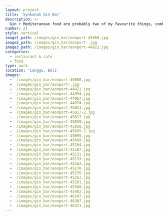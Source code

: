 ```yaml
---
layout: project
title: 'Synkonah Gin Bar'
description: >-
  Gin + Mediteranean food are probably two of my favourite things, combine that with an epic decor and shooting with Synkonah is just too much fun.
number: 21
style: vertical
image1_path: /images/gin_bar/eonport-45068.jpg
image2_path: /images/gin_bar/eonport-.jpg
image3_path: /images/gin_bar/eonport-44921.jpg
categories:
  - restaurant & cafe
  - food
type: work
location: 'Canggu, Bali'
images:
  -  /images/gin_bar/eonport-45068.jpg
  -  /images/gin_bar/eonport-.jpg
  -  /images/gin_bar/eonport-44921.jpg
  -  /images/gin_bar/eonport-44954.jpg
  -  /images/gin_bar/eonport-44967.jpg
  -  /images/gin_bar/eonport-44974.jpg
  -  /images/gin_bar/eonport-45011.jpg
  -  /images/gin_bar/eonport-45017-2.jpg
  -  /images/gin_bar/eonport-45017.jpg
  -  /images/gin_bar/eonport-45039.jpg
  -  /images/gin_bar/eonport-45058.jpg
  -  /images/gin_bar/eonport-45095-2.jpg
  -  /images/gin_bar/eonport-45095.jpg
  -  /images/gin_bar/eonport-45099.jpg
  -  /images/gin_bar/eonport-45104.jpg
  -  /images/gin_bar/eonport-45107.jpg
  -  /images/gin_bar/eonport-45131.jpg
  -  /images/gin_bar/eonport-45133.jpg
  -  /images/gin_bar/eonport-45162.jpg
  -  /images/gin_bar/eonport-45170.jpg
  -  /images/gin_bar/eonport-45235.jpg
  -  /images/gin_bar/eonport-45263.jpg
  -  /images/gin_bar/eonport-45281.jpg
  -  /images/gin_bar/eonport-45360.jpg
  -  /images/gin_bar/eonport-45402.jpg
  -  /images/gin_bar/eonport-46297.jpg
  -  /images/gin_bar/eonport-46307.jpg
  -  /images/gin_bar/eonport-46311.jpg
---
```

